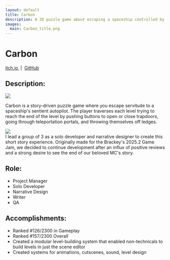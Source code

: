 ```yaml
---
layout: default
title: Carbon
description: A 2D puzzle game about escaping a spaceship controlled by a sentient autopilot. Started as a game built in a week for the Brackey's 2025.2 game jam, but continued development after the jam completed.
images:
  main: Carbon_title.png
---
```


Carbon
============
<!-- Links -->
<a title="{{ _locale_string_follow | replace: '[NAME]', 'itchio' }}" class="social-button itch-io" href="https://{{ site.itchio }}.itch.io/{{page.title}}" itemprop="sameAs" target="_blank">
  <i class="fab fa-itch-io"></i>
  itch.io
</a>
&#160;|&#160;
<a title="{{ _locale_string_follow | replace: '[NAME]', 'github' }}" class="social-button github"
    href="https://github.com/{{site.github}}/{{page.title}}" itemprop="sameAs" target="_blank">
    <i class="fab fa-github"></i>
    GitHub
</a>

<!-- Description -->

Description:
------------
<div class="projectImgGallery">
  <a href="/assets/images/{{ page.title }}/{{ page.title }}_1.png" data-lightbox="{{ page.title }}_1" data-title="Opening cutscene">
    <img src="/assets/images/{{ page.title }}/{{ page.title }}_1.png">
  </a>
</div>

Carbon is a story-driven puzzle game where you escape servitude to a spaceship's sentient autopilot. The player traverses each level trying to reach the end of the level by pushing buttons to open or close trapdoors, going through teleportation portals, and throwing themselves off ledges.

<div class="projectImgGallery">
  <a href="/assets/images/{{ page.title }}/{{ page.title }}_2.png" data-lightbox="{{ page.title }}_2" data-title="Level">
    <img src="/assets/images/{{ page.title }}/{{ page.title }}_2.png">
  </a>
</div>
I lead a group of 3 as a solo developer and narrative designer to create this short story experience. Originally made for the Brackey's 2025.2 Game Jam, we decided to continue development after an influx of positive reviews and a strong desire to see the end of our beloved MC's story.

Role:
------------
- Project Manager
- Solo Developer
- Narrative Design
- Writer
- QA

Accomplishments:
------------
- Ranked #126/2300 in Gameplay
- Ranked #157/2300 Overall
- Created a modular level-building system that enabled non-technicals to build levels in just the scene editor
- Created systems for animations, cutscenes, sound, level design